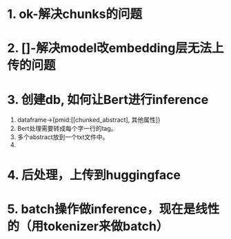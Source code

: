 # 1. ok-解决chunks的问题

# 2. []-解决model改embedding层无法上传的问题

# 3. 创建db, 如何让Bert进行inference

1. dataframe->{pmid:[[chunked_abstract], 其他属性]}
2. Bert处理需要转成每个字一行的tag。
3. 多个abstract放到一个txt文件中。
4. 

# 4. 后处理，上传到huggingface

# 5. batch操作做inference，现在是线性的（用tokenizer来做batch）
